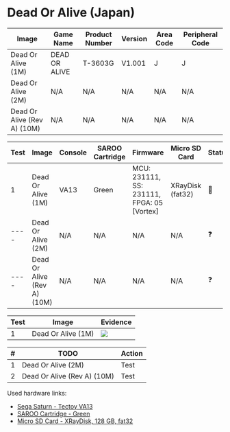 # Dead Or Alive (Japan)

| Image                       | Game Name     | Product Number | Version | Area Code | Peripheral Code |
| --------------------------- | ------------- | -------------- | ------- | --------- | --------------- |
| Dead Or Alive (1M)          | DEAD OR ALIVE | T-3603G        | V1.001  | J         | J               |
| Dead Or Alive (2M)          | N/A           | N/A            | N/A     | N/A       | N/A             |
| Dead Or Alive (Rev A) (10M) | N/A           | N/A            | N/A     | N/A       | N/A             |

| Test | Image                       | Console | SAROO Cartridge | Firmware                                   | Micro SD Card    | Status     | Time Played |
| ---- | --------------------------- | ------- | --------------- | ------------------------------------------ | ---------------- | ---------- | ----------- |
| 1    | Dead Or Alive (1M)          | VA13    | Green           | MCU: 231111, SS: 231111, FPGA: 05 [Vortex] | XRayDisk (fat32) | :100:      | 13 minutes  |
| ---- | Dead Or Alive (2M)          | N/A     | N/A             | N/A                                        | N/A              | :question: | N/A         |
| ---- | Dead Or Alive (Rev A) (10M) | N/A     | N/A             | N/A                                        | N/A              | :question: | N/A         |

| Test | Image              | Evidence                                                                                         |
| ---- | ------------------ | ------------------------------------------------------------------------------------------------ |
| 1    | Dead Or Alive (1M) | [![](https://img.youtube.com/vi/30PiaAt4488/0.jpg)](https://www.youtube.com/watch?v=30PiaAt4488) |

| #   | TODO                        | Action |
| --- | --------------------------- | ------ |
| 1   | Dead Or Alive (2M)          | Test   |
| 2   | Dead Or Alive (Rev A) (10M) | Test   |

Used hardware links:

- [Sega Saturn - Tectoy VA13](../../../../Info/Consoles/VA13/README.md)
- [SAROO Cartridge - Green](../../../../Info/Cartridges/RetroGameParadiseStore/1.32F/README.md)
- [Micro SD Card - XRayDisk, 128 GB, fat32](../../../../Info/SdCards/XRayDisk/128GB/fat32/README.md)
